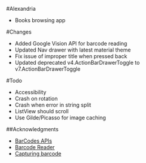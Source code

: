 #Alexandria
- Books browsing app


#Changes
- Added Google Vision API for barcode reading
- Updated Nav drawer with latest material theme
- Fix issue of improper title when pressed back
- Updated deprecated v4.ActionBarDrawerToggle to v7.ActionBarDrawerToggle

#Todo
- Accessibility
- Crash on rotation
- Crash when error in string split
- ListView should scroll
- Use Gilde/Picasso for image caching

##Acknowledgments
- [BarCodes APIs](https://search-codelabs.appspot.com/codelabs/bar-codes)
- [Barcode Reader](https://github.com/googlesamples/android-vision/tree/master/visionSamples/barcode-reader)
- [Capturing barcode](http://stackoverflow.com/questions/32021193/how-to-capture-barcode-values-using-the-new-barcode-api-in-google-play-services)